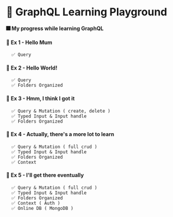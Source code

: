 # 🎇 GraphQL Learning Playground
**🎆 My progress while learning GraphQL**

#### 🥚 Ex 1 - Hello Mum 
```null
  ✅ Query
```

#### 🥚 Ex 2 - Hello World!
```null
  ✅ Query
  ✅ Folders Organized
```

#### 🐣 Ex 3 - Hmm, I think I got it
```null
  ✅ Query & Mutation ( create, delete )
  ✅ Typed Input & Input handle
  ✅ Folders Organized
```

#### 🐣 Ex 4 - Actually, there's a more lot to learn
```null
  ✅ Query & Mutation ( full crud )
  ✅ Typed Input & Input handle
  ✅ Folders Organized
  ✅ Context 
```

#### 🐤 Ex 5 - I'll get there eventually
```null
  ✅ Query & Mutation ( full crud )
  ✅ Typed Input & Input handle
  ✅ Folders Organized
  ✅ Context ( Auth )
  ✅ Online DB ( MongoDB )
```



